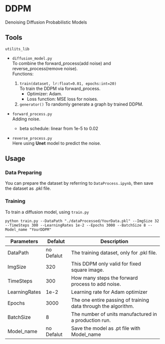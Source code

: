 # DDPM
Denoising Diffusion Probabilistic Models

## Tools

`utilits_lib`
* `diffusion_model.py`<br>
	To combine the forward_process(add noise) and reverse_process(remove noise).<br>
	Functions:
	1. `train(dataset, lr:float=0.01, epochs:int=20)`<br>
		To train the DDPM via forward_process.<br>
		* Optimizer: Adam.
		* Loss function: MSE loss for noises.
	2. `generator()`
		To randomly generate a graph by trained DDPM.

* `forward_process.py`<br>
	Adding noise.<br>
	* beta schedule: linear from 1e-5 to 0.02
* `reverse_process.py`<br>
	Here using <b>Unet</b> model to predict the noise.

## Usage
### Data Preparing
You can prepare the dataset by referring to `DataProcess.ipynb`, then save the dataset as .pkl file.<br>

### Training
To train a diffusion model, using `train.py` 

`python train.py --DataPath "./dataProcessed/YourData.pkl" --ImgSize 32 --TimeSteps 300 --LearningRates 1e-2 --Epochs 3000 --BatchSize 8 --Model_name "YourDDPM"`

|Parameters|Defalut|Description|
|---|---|---|
|DataPath|no Defalut|The training dataset, only for .pkl file.|
|ImgSize|320|This DDPM only valid for fixed square image.|
|TimeSteps|300|How many steps the forward process to add noise.|
|LearningRates|1e-2|Learning rate for Adam optimizer|
|Epochs|3000|The one entire passing of training data through the algorithm.|
|BatchSize|8|The number of units manufactured in a production run.|
|Model_name|no Defalut|Save the model as .pt file with Model_name|
